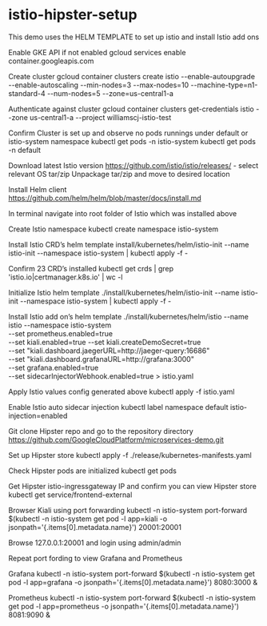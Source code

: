 # istio-hipster-setup
This demo uses the HELM TEMPLATE to set up istio and install Istio add ons

Enable GKE API if not enabled
gcloud services enable container.googleapis.com

Create cluster
gcloud container clusters create istio --enable-autoupgrade \
    --enable-autoscaling --min-nodes=3 --max-nodes=10 --machine-type=n1-standard-4 --num-nodes=5 --zone=us-central1-a

Authenticate against cluster
gcloud container clusters get-credentials istio --zone us-central1-a --project williamscj-istio-test

Confirm Cluster is set up and observe no pods runnings under default or istio-system namespace
kubectl get pods -n istio-system 
kubectl get pods -n default

Download latest Istio version
https://github.com/istio/istio/releases/ - select relevant OS tar/zip
Unpackage tar/zip and move to desired location

Install Helm client
https://github.com/helm/helm/blob/master/docs/install.md

In terminal navigate into root folder of Istio which was installed above

Create Istio namespace
kubectl create namespace istio-system

Install Istio CRD’s
helm template install/kubernetes/helm/istio-init --name istio-init --namespace istio-system | kubectl apply -f -

Confirm 23 CRD’s installed
kubectl get crds | grep 'istio.io\|certmanager.k8s.io' | wc -l

Initialize Istio 
helm template ./install/kubernetes/helm/istio-init --name istio-init --namespace istio-system | kubectl apply -f -

Install Istio add on’s
helm template ./install/kubernetes/helm/istio --name istio --namespace istio-system \
   --set prometheus.enabled=true \
   --set kiali.enabled=true --set kiali.createDemoSecret=true \
   --set "kiali.dashboard.jaegerURL=http://jaeger-query:16686" \
   --set "kiali.dashboard.grafanaURL=http://grafana:3000" \
   --set grafana.enabled=true \
   --set sidecarInjectorWebhook.enabled=true > istio.yaml

Apply Istio values config generated above
kubectl apply -f istio.yaml

Enable Istio auto sidecar injection 
kubectl label namespace default istio-injection=enabled

Git clone Hipster repo and go to the repository directory
https://github.com/GoogleCloudPlatform/microservices-demo.git

Set up Hipster store
kubectl apply -f ./release/kubernetes-manifests.yaml

Check Hipster pods are initialized
kubectl get pods

Get Hipster istio-ingressgateway IP and confirm you can view Hipster store
kubectl get service/frontend-external

Browser Kiali using port forwarding
kubectl -n istio-system port-forward $(kubectl -n istio-system get pod -l app=kiali -o jsonpath='{.items[0].metadata.name}') 20001:20001

Browse 127.0.0.1:20001 and login using admin/admin

Repeat port fording to view Grafana and Prometheus

Grafana
kubectl -n istio-system port-forward $(kubectl -n istio-system get pod -l app=grafana -o jsonpath='{.items[0].metadata.name}') 8080:3000 &

Prometheus
kubectl -n istio-system port-forward $(kubectl -n istio-system get pod -l app=prometheus -o jsonpath='{.items[0].metadata.name}') 8081:9090 &
